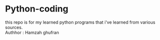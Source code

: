 # Python-coding
this repo is for my learned python programs that i've learned from various sources.<br>
Authhor : Hamzah ghufran
